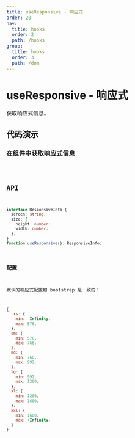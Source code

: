 ```yaml
---
title: useResponsive - 响应式
order: 20
nav:
  title: hooks
  order: 2
  path: /hooks
group:
  title: hooks
  order: 3
  path: /dom
---
```


# useResponsive - 响应式

获取响应式信息。

## 代码演示

### 在组件中获取响应式信息

<code src="./demos/basic.tsx">

## API

```typescript
interface ResponsiveInfo {
  screen: string;
  size: {
    height: number;
    width: number;
  };
}
function useResponsive(): ResponsiveInfo;
```

### 配置

默认的响应式配置和 bootstrap 是一致的：

```javascript
{
   xs: {
    min: -Infinity,
    max: 576,
  },
  sm: {
    min: 576,
    max: 768,
  },
  md: {
    min: 768,
    max: 992,
  },
  lg: {
    min: 992,
    max: 1200,
  },
  xl: {
    min: 1200,
    max: 1600,
  },
  xxl: {
    min: 1600,
    max: +Infinity,
  }
}
```
